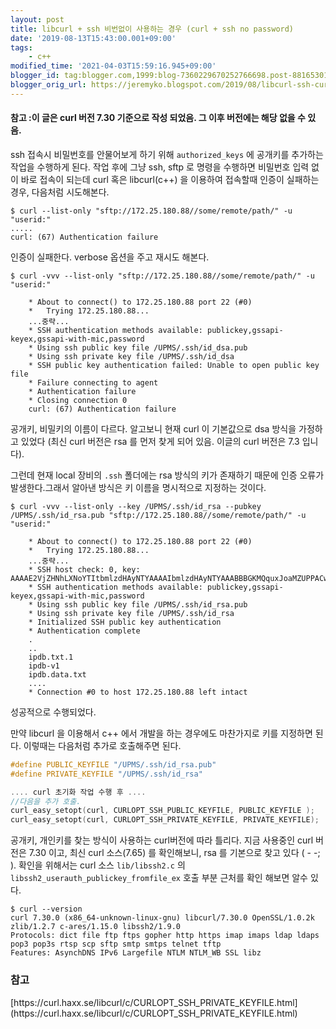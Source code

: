 ```yaml
---
layout: post
title: libcurl + ssh 비번없이 사용하는 경우 (curl + ssh no password)
date: '2019-08-13T15:43:00.001+09:00'
tags:
    - c++
modified_time: '2021-04-03T15:59:16.945+09:00'
blogger_id: tag:blogger.com,1999:blog-7360229670252766698.post-8816530190688508182
blogger_orig_url: https://jeremyko.blogspot.com/2019/08/libcurl-ssh-curl-ssh-no-password.html
---
```


<h4> <span style="color:{{site.span_h4_color}}"> 
참고 :이 글은 curl 버전 7.30 기준으로 작성 되었음. 그 이후 버전에는 해당 없을 수 있음.
</span> </h4>

ssh 접속시 비밀번호를 안물어보게 하기 위해 `authorized_keys` 에 공개키를 추가하는 작업을 수행하게 된다. 작업 후에 그냥 ssh, sftp 로 명령을 수행하면 비밀번호 입력 없이 바로 접속이 되는데 curl 혹은 libcurl(c++) 을 이용하여 접속할때 인증이 실패하는 경우, 다음처럼 시도해본다.

    $ curl --list-only "sftp://172.25.180.88//some/remote/path/" -u "userid:"
    .....
    curl: (67) Authentication failure

인증이 실패한다. verbose 옵션을 주고 재시도 해본다.

    $ curl -vvv --list-only "sftp://172.25.180.88//some/remote/path/" -u "userid:"

        * About to connect() to 172.25.180.88 port 22 (#0)
        *   Trying 172.25.180.88...
        ...중략...
        * SSH authentication methods available: publickey,gssapi-keyex,gssapi-with-mic,password
        * Using ssh public key file /UPMS/.ssh/id_dsa.pub
        * Using ssh private key file /UPMS/.ssh/id_dsa
        * SSH public key authentication failed: Unable to open public key file
        * Failure connecting to agent
        * Authentication failure
        * Closing connection 0
        curl: (67) Authentication failure

공개키, 비밀키의 이름이 다르다. 알고보니 현재 curl 이 기본값으로 dsa 방식을 가정하고 있었다 (최신 curl 버전은 rsa 를 먼저 찾게 되어 있음. 이글의 curl 버전은 7.3 입니다).

그런데 현재 local 장비의 `.ssh` 폴더에는 rsa 방식의 키가 존재하기 때문에 인증 오류가 발생한다.그래서 알아낸 방식은 키 이름을 명시적으로 지정하는 것이다.

    $ curl -vvv --list-only --key /UPMS/.ssh/id_rsa --pubkey /UPMS/.ssh/id_rsa.pub "sftp://172.25.180.88//some/remote/path/" -u "userid:"

        * About to connect() to 172.25.180.88 port 22 (#0)
        *   Trying 172.25.180.88...
        ...중략...
        * SSH host check: 0, key: AAAAE2VjZHNhLXNoYTItbmlzdHAyNTYAAAAIbmlzdHAyNTYAAABBBGKMQquxJoaMZUPPACwzHChPWYJcqvoNz2zNOHfFooJ121VfHOBXMBklf5CT9coSmkNAypj66aQnrhc5U/ueXik=
        * SSH authentication methods available: publickey,gssapi-keyex,gssapi-with-mic,password
        * Using ssh public key file /UPMS/.ssh/id_rsa.pub
        * Using ssh private key file /UPMS/.ssh/id_rsa
        * Initialized SSH public key authentication
        * Authentication complete
        .
        ..
        ipdb.txt.1
        ipdb-v1
        ipdb.data.txt
        ....
        * Connection #0 to host 172.25.180.88 left intact

성공적으로 수행되었다.

만약 libcurl 을 이용해서 c++ 에서 개발을 하는 경우에도 마찬가지로 키를 지정하면 된다.
이렇때는 다음처럼 추가로 호출해주면 된다.

```cpp
#define PUBLIC_KEYFILE "/UPMS/.ssh/id_rsa.pub"
#define PRIVATE_KEYFILE "/UPMS/.ssh/id_rsa"

.... curl 초기화 작업 수행 후 ....
//다음을 추가 호출.
curl_easy_setopt(curl, CURLOPT_SSH_PUBLIC_KEYFILE, PUBLIC_KEYFILE );
curl_easy_setopt(curl, CURLOPT_SSH_PRIVATE_KEYFILE, PRIVATE_KEYFILE);
```

공개키, 개인키를 찾는 방식이 사용하는 curl버전에 따라 틀리다. 지금 사용중인 curl 버전은 7.30 이고, 최신 curl 소스(7.65) 를 확인해보니, rsa 를 기본으로 찾고 있다 ( - -; ).
확인을 위해서는 curl 소스 `lib/libssh2.c` 의 `libssh2_userauth_publickey_fromfile_ex` 호출 부분 근처를 확인 해보면 알수 있다.

    $ curl --version
    curl 7.30.0 (x86_64-unknown-linux-gnu) libcurl/7.30.0 OpenSSL/1.0.2k zlib/1.2.7 c-ares/1.15.0 libssh2/1.9.0
    Protocols: dict file ftp ftps gopher http https imap imaps ldap ldaps pop3 pop3s rtsp scp sftp smtp smtps telnet tftp
    Features: AsynchDNS IPv6 Largefile NTLM NTLM_WB SSL libz

<h3> <span style="color:{{site.span_h3_color}}"> 
참고 
</span> </h3>
[https://curl.haxx.se/libcurl/c/CURLOPT_SSH_PRIVATE_KEYFILE.html](https://curl.haxx.se/libcurl/c/CURLOPT_SSH_PRIVATE_KEYFILE.html)
